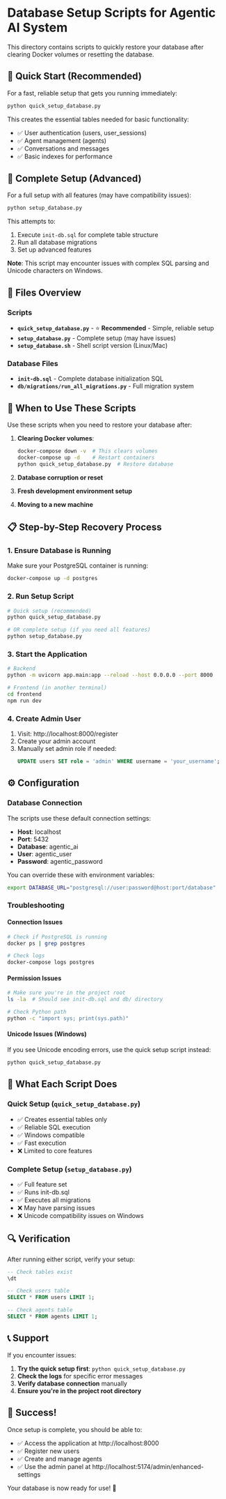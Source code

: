 # Database Setup Scripts for Agentic AI System

This directory contains scripts to quickly restore your database after clearing Docker volumes or resetting the database.

## 🚀 Quick Start (Recommended)

For a fast, reliable setup that gets you running immediately:

```bash
python quick_setup_database.py
```

This creates the essential tables needed for basic functionality:
- ✅ User authentication (users, user_sessions)
- ✅ Agent management (agents)
- ✅ Conversations and messages
- ✅ Basic indexes for performance

## 🔧 Complete Setup (Advanced)

For a full setup with all features (may have compatibility issues):

```bash
python setup_database.py
```

This attempts to:
1. Execute `init-db.sql` for complete table structure
2. Run all database migrations
3. Set up advanced features

**Note**: This script may encounter issues with complex SQL parsing and Unicode characters on Windows.

## 📁 Files Overview

### Scripts
- **`quick_setup_database.py`** - ⭐ **Recommended** - Simple, reliable setup
- **`setup_database.py`** - Complete setup (may have issues)
- **`setup_database.sh`** - Shell script version (Linux/Mac)

### Database Files
- **`init-db.sql`** - Complete database initialization SQL
- **`db/migrations/run_all_migrations.py`** - Full migration system

## 🔄 When to Use These Scripts

Use these scripts when you need to restore your database after:

1. **Clearing Docker volumes**:
   ```bash
   docker-compose down -v  # This clears volumes
   docker-compose up -d    # Restart containers
   python quick_setup_database.py  # Restore database
   ```

2. **Database corruption or reset**
3. **Fresh development environment setup**
4. **Moving to a new machine**

## 📋 Step-by-Step Recovery Process

### 1. Ensure Database is Running
Make sure your PostgreSQL container is running:
```bash
docker-compose up -d postgres
```

### 2. Run Setup Script
```bash
# Quick setup (recommended)
python quick_setup_database.py

# OR complete setup (if you need all features)
python setup_database.py
```

### 3. Start the Application
```bash
# Backend
python -m uvicorn app.main:app --reload --host 0.0.0.0 --port 8000

# Frontend (in another terminal)
cd frontend
npm run dev
```

### 4. Create Admin User
1. Visit: http://localhost:8000/register
2. Create your admin account
3. Manually set admin role if needed:
   ```sql
   UPDATE users SET role = 'admin' WHERE username = 'your_username';
   ```

## ⚙️ Configuration

### Database Connection
The scripts use these default connection settings:
- **Host**: localhost
- **Port**: 5432
- **Database**: agentic_ai
- **User**: agentic_user
- **Password**: agentic_password

You can override these with environment variables:
```bash
export DATABASE_URL="postgresql://user:password@host:port/database"
```

### Troubleshooting

#### Connection Issues
```bash
# Check if PostgreSQL is running
docker ps | grep postgres

# Check logs
docker-compose logs postgres
```

#### Permission Issues
```bash
# Make sure you're in the project root
ls -la  # Should see init-db.sql and db/ directory

# Check Python path
python -c "import sys; print(sys.path)"
```

#### Unicode Issues (Windows)
If you see Unicode encoding errors, use the quick setup script instead:
```bash
python quick_setup_database.py
```

## 🎯 What Each Script Does

### Quick Setup (`quick_setup_database.py`)
- ✅ Creates essential tables only
- ✅ Reliable SQL execution
- ✅ Windows compatible
- ✅ Fast execution
- ❌ Limited to core features

### Complete Setup (`setup_database.py`)
- ✅ Full feature set
- ✅ Runs init-db.sql
- ✅ Executes all migrations
- ❌ May have parsing issues
- ❌ Unicode compatibility issues on Windows

## 🔍 Verification

After running either script, verify your setup:

```sql
-- Check tables exist
\dt

-- Check users table
SELECT * FROM users LIMIT 1;

-- Check agents table
SELECT * FROM agents LIMIT 1;
```

## 📞 Support

If you encounter issues:

1. **Try the quick setup first**: `python quick_setup_database.py`
2. **Check the logs** for specific error messages
3. **Verify database connection** manually
4. **Ensure you're in the project root directory**

## 🎉 Success!

Once setup is complete, you should be able to:
- ✅ Access the application at http://localhost:8000
- ✅ Register new users
- ✅ Create and manage agents
- ✅ Use the admin panel at http://localhost:5174/admin/enhanced-settings

Your database is now ready for use! 🚀
